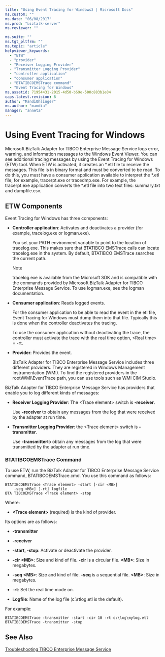```yaml
---
title: "Using Event Tracing for Windows3 | Microsoft Docs"
ms.custom: ""
ms.date: "06/08/2017"
ms.prod: "biztalk-server"
ms.reviewer: ""

ms.suite: ""
ms.tgt_pltfrm: ""
ms.topic: "article"
helpviewer_keywords: 
  - "ETW"
  - "provider"
  - "Receiver Logging Provider"
  - "Transmitter Logging Provider"
  - "controller application"
  - "consumer application"
  - "BTATIBCOEMSTrace command"
  - "Event Tracing for Windows"
ms.assetid: 71954431-2015-4d50-b69e-500c883b1e04
caps.latest.revision: 8
author: "MandiOhlinger"
ms.author: "mandia"
manager: "anneta"
---
```

# Using Event Tracing for Windows
Microsoft BizTalk Adapter for TIBCO Enterprise Message Service logs error, warning, and information messages to the Windows Event Viewer. You can see additional tracing messages by using the Event Tracing for Windows (ETW) tool. When ETW is activated, it creates an *.etl file to receive the messages. This file is in binary format and must be converted to be read. To do this, you must have a consumer application available to interpret the \*.etl file, for example, tracerpt.exe or tracedmp.exe. For example, the tracerpt.exe application converts the \*.etl file into two text files: summary.txt and dumpfile.csv.  
  
## ETW Components  
 Event Tracing for Windows has three components:  
  
-   **Controller application**: Activates and deactivates a provider (for example, tracelog.exe or logman.exe).  
  
     You set your PATH environment variable to point to the location of tracelog.exe. This makes sure that BTATIBCO EMSTrace calls can locate tracelog.exe in the system. By default, BTATIBCO EMSTrace searches the current path.  
  
    > [!NOTE]
    >  tracelog.exe is available from the Microsoft SDK and is compatible with the commands provided by Microsoft BizTalk Adapter for TIBCO Enterprise Message Service. To use logman.exe, see the logman documentation.  
  
-   **Consumer application**: Reads logged events.  
  
     For the consumer application to be able to read the event in the etl file, Event Tracing for Windows must dump them into that file. Typically this is done when the controller deactivates the tracing.  
  
     To use the consumer application without deactivating the trace, the controller must activate the trace with the real time option, \<Real time> = -rt.  
  
-   **Provider**: Provides the event.  
  
     BizTalk Adapter for TIBCO Enterprise Message Service includes three different providers. They are registered in Windows Management Instrumentation (WMI). To find the registered providers in the root\WMI\EventTrace path, you can use tools such as WMI CIM Studio.  
  
 BizTalk Adapter for TIBCO Enterprise Message Service has providers that enable you to log different kinds of messages:  
  
-   **Receiver Logging Provider**: The \<Trace element> switch is **-receiver**.  
  
     Use **-receiver** to obtain any messages from the log that were received by the adapter at run time.  
  
-   **Transmitter Logging Provider**: the \<Trace element> switch is **-transmitter**.  
  
     Use **-transmitter**to obtain any messages from the log that were transmitted by the adapter at run time.  
  
### BTATIBCOEMSTrace Command  
 To use ETW, run the BizTalk Adapter for TIBCO Enterprise Message Service command, BTATIBCOEMSTrace.cmd. You use this command as follows:  
  
```  
BTATIBCOEMSTrace <Trace element> -start [-cir <MB>|   
    -seq <MB>] [-rt] logfile  
BTA TIBCOEMSTrace <Trace element> -stop  
```  
  
 Where:  
  
-   **\<Trace element>** (required) is the kind of provider.  
  
 Its options are as follows:  
  
-   **-transmitter**  
  
-   **-receiver**  
  
-   **-start, -stop**: Activate or deactivate the provider.  
  
-   **-cir \<MB>**: Size and kind of file. **-cir** is a circular file. **\<MB>**: Size in megabytes.  
  
-   **-seq \<MB>**: Size and kind of file. **-seq** is a sequential file. **\<MB>**: Size in megabytes.  
  
-   **-rt**: Set the real time mode on.  
  
-   **Logfile**: Name of the log file (c:\rtlog.etl is the default).  
  
 For example:  
  
```  
BTATIBCOEMSTrace -transmitter -start -cir 10 -rt c:\log\mylog.etl  
BTATIBCOEMSTrace -transmitter -stop  
```  
  
## See Also  
 [Troubleshooting TIBCO Enterprise Message Service](../core/troubleshooting-tibco-enterprise-message-service.md)